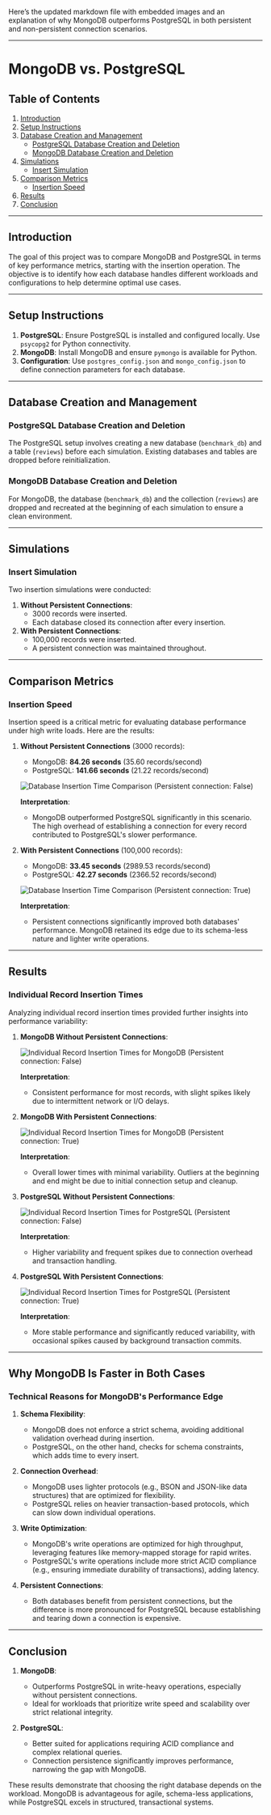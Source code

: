 Here’s the updated markdown file with embedded images and an explanation of why MongoDB outperforms PostgreSQL in both
persistent and non-persistent connection scenarios.

---

# MongoDB vs. PostgreSQL

## Table of Contents

1. [Introduction](#introduction)
2. [Setup Instructions](#setup-instructions)
3. [Database Creation and Management](#database-creation-and-management)
    - [PostgreSQL Database Creation and Deletion](#postgresql-database-creation-and-deletion)
    - [MongoDB Database Creation and Deletion](#mongodb-database-creation-and-deletion)
4. [Simulations](#simulations)
    - [Insert Simulation](#insert-simulation)
5. [Comparison Metrics](#comparison-metrics)
    - [Insertion Speed](#insertion-speed)
6. [Results](#results)
7. [Conclusion](#conclusion)

---

## Introduction

The goal of this project was to compare MongoDB and PostgreSQL in terms of key performance metrics, starting with the
insertion operation. The objective is to identify how each database handles different workloads and configurations to
help determine optimal use cases.

---

## Setup Instructions

1. **PostgreSQL**: Ensure PostgreSQL is installed and configured locally. Use `psycopg2` for Python connectivity.
2. **MongoDB**: Install MongoDB and ensure `pymongo` is available for Python.
3. **Configuration**: Use `postgres_config.json` and `mongo_config.json` to define connection parameters for each
   database.

---

## Database Creation and Management

### PostgreSQL Database Creation and Deletion

The PostgreSQL setup involves creating a new database (`benchmark_db`) and a table (`reviews`) before each simulation.
Existing databases and tables are dropped before reinitialization.

### MongoDB Database Creation and Deletion

For MongoDB, the database (`benchmark_db`) and the collection (`reviews`) are dropped and recreated at the beginning of
each simulation to ensure a clean environment.

---

## Simulations

### Insert Simulation

Two insertion simulations were conducted:

1. **Without Persistent Connections**:
    - 3000 records were inserted.
    - Each database closed its connection after every insertion.
2. **With Persistent Connections**:
    - 100,000 records were inserted.
    - A persistent connection was maintained throughout.

---

## Comparison Metrics

### Insertion Speed

Insertion speed is a critical metric for evaluating database performance under high write loads. Here are the results:

1. **Without Persistent Connections** (3000 records):
    - MongoDB: **84.26 seconds** (35.60 records/second)
    - PostgreSQL: **141.66 seconds** (21.22 records/second)

   ![Database Insertion Time Comparison (Persistent connection: False)](files/insertion/Database%20Insertion%20Time%20Comparison%20(PC_False).png)

   **Interpretation**:
    - MongoDB outperformed PostgreSQL significantly in this scenario. The high overhead of establishing a connection for
      every record contributed to PostgreSQL's slower performance.

2. **With Persistent Connections** (100,000 records):
    - MongoDB: **33.45 seconds** (2989.53 records/second)
    - PostgreSQL: **42.27 seconds** (2366.52 records/second)

   ![Database Insertion Time Comparison (Persistent connection: True)](files/insertion/Database%20Insertion%20Time%20Comparison%20(PC_True).png)

   **Interpretation**:
    - Persistent connections significantly improved both databases' performance. MongoDB retained its edge due to its
      schema-less nature and lighter write operations.

---

## Results

### Individual Record Insertion Times

Analyzing individual record insertion times provided further insights into performance variability:

1. **MongoDB Without Persistent Connections**:

   ![Individual Record Insertion Times for MongoDB (Persistent connection: False)](files/insertion/Individual%20Record%20Insertion%20Times%20for%20MongoDB%20(PC_False).png)

   **Interpretation**:
    - Consistent performance for most records, with slight spikes likely due to intermittent network or I/O delays.

2. **MongoDB With Persistent Connections**:

   ![Individual Record Insertion Times for MongoDB (Persistent connection: True)](files/insertion/Individual%20Record%20Insertion%20Times%20for%20MongoDB%20(PC_True).png)

   **Interpretation**:
    - Overall lower times with minimal variability. Outliers at the beginning and end might be due to initial connection
      setup and cleanup.

3. **PostgreSQL Without Persistent Connections**:

   ![Individual Record Insertion Times for PostgreSQL (Persistent connection: False)](files/insertion/Individual%20Record%20Insertion%20Times%20for%20PostreSQL%20(PC_False).png)

   **Interpretation**:
    - Higher variability and frequent spikes due to connection overhead and transaction handling.

4. **PostgreSQL With Persistent Connections**:

   ![Individual Record Insertion Times for PostgreSQL (Persistent connection: True)](files/insertion/Individual%20Record%20Insertion%20Times%20for%20PostreSQL%20(PC_True).png)

   **Interpretation**:
    - More stable performance and significantly reduced variability, with occasional spikes caused by background
      transaction commits.

---

## Why MongoDB Is Faster in Both Cases

### Technical Reasons for MongoDB's Performance Edge

1. **Schema Flexibility**:
    - MongoDB does not enforce a strict schema, avoiding additional validation overhead during insertion.
    - PostgreSQL, on the other hand, checks for schema constraints, which adds time to every insert.

2. **Connection Overhead**:
    - MongoDB uses lighter protocols (e.g., BSON and JSON-like data structures) that are optimized for flexibility.
    - PostgreSQL relies on heavier transaction-based protocols, which can slow down individual operations.

3. **Write Optimization**:
    - MongoDB's write operations are optimized for high throughput, leveraging features like memory-mapped storage for
      rapid writes.
    - PostgreSQL's write operations include more strict ACID compliance (e.g., ensuring immediate durability of
      transactions), adding latency.

4. **Persistent Connections**:
    - Both databases benefit from persistent connections, but the difference is more pronounced for PostgreSQL because
      establishing and tearing down a connection is expensive.

---

## Conclusion

1. **MongoDB**:
    - Outperforms PostgreSQL in write-heavy operations, especially without persistent connections.
    - Ideal for workloads that prioritize write speed and scalability over strict relational integrity.

2. **PostgreSQL**:
    - Better suited for applications requiring ACID compliance and complex relational queries.
    - Connection persistence significantly improves performance, narrowing the gap with MongoDB.

These results demonstrate that choosing the right database depends on the workload. MongoDB is advantageous for agile,
schema-less applications, while PostgreSQL excels in structured, transactional systems.